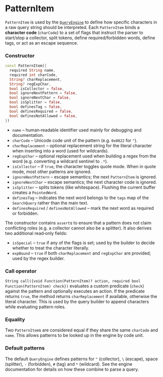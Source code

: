 # PatternItem

`PatternItem` is used by the [`QueryEngine`](./QueryEngine.md) to define how specific characters in a raw query string should be interpreted.  Each `PatternItem` binds a **character code** (`charCode`) to a set of flags that instruct the parser to start/stop a collector, split tokens, define required/forbidden words, define tags, or act as an escape sequence.

### Constructor

```dart
const PatternItem({
  required String name,
  required int charCode,
  String? charReplacement,
  String? regExpChar,
  bool isCollector = false,
  bool ignoreNextPattern = false,
  bool ignoreNextChar = false,
  bool isSplitter = false,
  bool definesTag = false,
  bool definesRequired = false,
  bool definesNotAllowed = false,
})
```

* `name` – human‑readable identifier used mainly for debugging and documentation.
* `charCode` – Unicode code unit of the pattern (e.g. `0x0022` for `"`).
* `charReplacement` – optional replacement string for the literal character when inserting into a word (used for wildcards).
* `regExpChar` – optional replacement used when building a regex from the word (e.g. converting a wildcard sentinel to `.*`).
* `isCollector` – if `true`, the character toggles quote mode.  When in quote mode, most other patterns are ignored.
* `ignoreNextPattern` – escape semantics; the next `PatternItem` is ignored.
* `ignoreNextChar` – escape semantics; the next character code is ignored.
* `isSplitter` – splits tokens (like whitespace).  Flushing the current buffer creates a `PointedWord`.
* `definesTag` – indicates the next word belongs to the `tags` map of the `SearchQuery` rather than the main text.
* `definesRequired` / `definesNotAllowed` – mark the next word as required or forbidden.

The constructor contains `assert`s to ensure that a pattern does not claim conflicting roles (e.g. a collector cannot also be a splitter).  It also derives two additional read‑only fields:

- `isSpecial` – `true` if any of the flags is set; used by the builder to decide whether to treat the character literally.
- `expBound` – `true` if both `charReplacement` and `regExpChar` are provided; used by the regex builder.

### Call operator

`String call({void Function(PatternItem)? action, required bool Function(PatternItem) check})` evaluates a custom predicate (`check`) against the pattern and optionally executes an action.  If the predicate returns `true`, the method returns `charReplacement` if available, otherwise the literal character.  This is used by the query builder to append characters while evaluating pattern roles.

### Equality

Two `PatternItem`s are considered equal if they share the same `charCode` and `name`.  This allows patterns to be looked up in the engine by code unit.

### Default patterns

The default `QueryEngine` defines patterns for `"` (collector), `\` (escape), space (splitter), `-` (forbidden), `#` (tag) and `*` (wildcard).  See the engine documentation for details on how these combine to parse a query.
